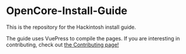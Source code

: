 # OpenCore-Install-Guide

This is the repository for the Hackintosh install guide.

The guide uses VuePress to compile the pages.
If you are interesting in contributing, check out [the Contributing page!](./CONTRIBUTING.md)
